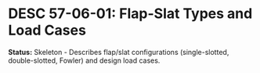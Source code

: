 # DESC 57-06-01: Flap-Slat Types and Load Cases
**Status:** Skeleton - Describes flap/slat configurations (single-slotted, double-slotted, Fowler) and design load cases.
